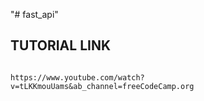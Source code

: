 "# fast_api" 


## TUTORIAL LINK
``` 

https://www.youtube.com/watch?v=tLKKmouUams&ab_channel=freeCodeCamp.org

```